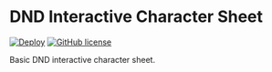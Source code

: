 # DND Interactive Character Sheet
[![Deploy](https://github.com/ar2em1s/dcs/actions/workflows/main.yml/badge.svg?branch=main)](https://github.com/Ar2emis/yaso/actions/workflows/main.yml)
[![GitHub license](https://img.shields.io/github/license/ar2em1s/dcs)](https://github.com/ar2em1s/rubexp/blob/main/LICENSE.txt)

Basic DND interactive character sheet.
